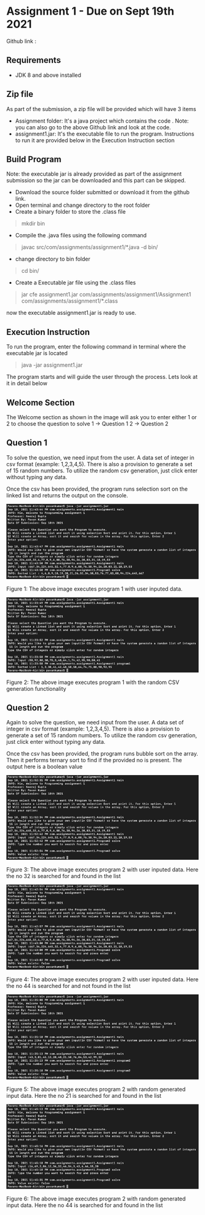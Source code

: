 # Assignment 1 - Due on Sept 19th 2021

Github link : 

## Requirements
- JDK 8 and above installed

## Zip file
As part of the submission, a zip file will be provided which will have 3 items
- Assignment folder: It's a java project which contains the code . Note: you can also go to the above Github link and look at the code.
- assignment1.jar: It's the executable file to run the program. Instructions to run it are provided below in the Execution Instruction section

## Build Program
Note: the executable jar is already provided as part of the assignment submission so the jar can be downloaded and this part can be skipped.

- Download the source folder submitted or download it from the github link.
- Open terminal and change directory to the root folder
- Create a binary folder to store the .class file

> mkdir bin

- Compile the .java files using the following command

> javac src/com/assignments/assignment1/*.java -d bin/

- change directory to bin folder

> cd bin/

- Create a Executable jar file using the .class files

> jar cfe assignment1.jar com/assignments/assignment1/Assignment1 com/assignments/assignment1/*.class

now the executable assignment1.jar is ready to use.

## Execution Instruction
To run the program, enter the following command in terminal where the executable jar is located

> java -jar assignment1.jar

The program starts and will guide the user through the process. Lets look at it in detail below

## Welcome Section
The Welcome section as shown in the image will ask you to enter either 1 or 2 to choose the question to solve
1 -> Question 1
2 -> Question 2


## Question 1
To solve the question, we need input from the user. A data set of integer in csv format (example: 1,2,3,4,5). There is also a provision to generate a set of 15 random numbers. To utilize the random csv generation, just click enter without typing any data.

Once the csv has been provided, the program runs selection sort on the linked list and returns the output on the console.

![Program 1](program1.png "Program 1")

Figure 1: The above image executes program 1 with user inputed data.

![Program 1 with random csv generation](Program1_rand.png "Program 1 with random csv generation")

Figure 2: The above image executes program 1 with the random CSV generation functionality

## Question 2
Again to solve the question, we need input from the user. A data set of integer in csv format (example: 1,2,3,4,5). There is also a provision to generate a set of 15 random numbers. To utilize the random csv generation, just click enter without typing any data.

Once the csv has been provided, the program runs bubble sort on the array. Then it performs ternary sort to find if the provided no is present. The output here is a boolean value

![Program 2 with true output](program2_true.png "Program 2 with true output")

Figure 3: The above image executes program 2 with user inputed data. Here the no 32 is searched for and found in the list

![Program 2 with false output](program2_false.png "Program 2 with false output")

Figure 4: The above image executes program 2 with user inputed data. Here the no 44 is searched for and not found in the list

![Program 2 with true and random csv generation](Program2_rand_true.png "Program 2 with true and random csv generation")

Figure 5:  The above image executes program 2 with random generated input data. Here the no 21 is searched for and found in the list

![Program 2 with false and random csv generation](Program2_rand_false.png "Program 2 with false and random csv generation")

Figure 6: The above image executes program 2 with random generated input data. Here the no 44 is searched for and found in the list

